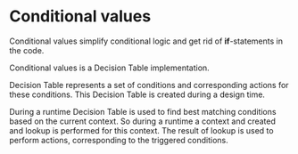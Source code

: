 # Conditional values
Conditional values simplify conditional logic and get rid of **if**-statements in the code.

Conditional values is a Decision Table implementation.

Decision Table represents a set of conditions and corresponding actions for these conditions.
This Decision Table is created during a design time.

During a runtime Decision Table is used to find best matching conditions based on the current context.
So during a runtime a context and created and lookup is performed for this context.
The result of lookup is used to perform actions, corresponding to the triggered conditions.
